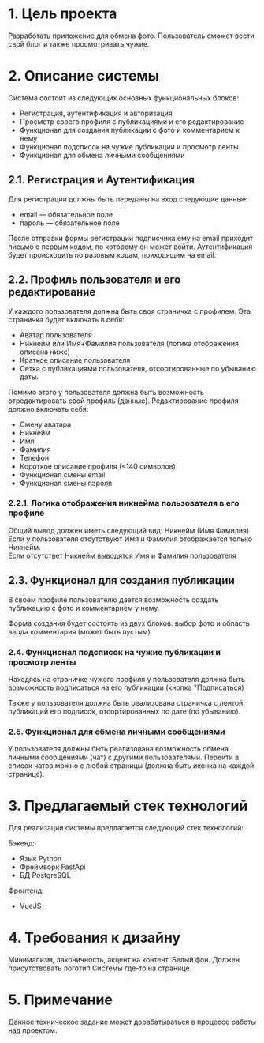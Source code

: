 # 1. Цель проекта
Разработать приложение для обмена фото. Пользователь сможет вести свой блог и также просмотривать чужие.

# 2. Описание системы
Система состоит из следующих основных функциональных блоков:

* Регистрация, аутентификация и авторизация
* Просмотр своего профиля с публикациями и его редактирование
* Функционал для создания публикации с фото и комментарием к нему
* Функционал подсписок на чужие публикации и просмотр ленты
* Функционал для обмена личными сообщениями

## 2.1. Регистрация и Аутентификация
Для регистрации должны быть переданы на вход следующие данные:
* email — обязательное поле
* пароль — обязательное поле

После отправки формы регистрации подписчика ему на email приходит письмо с первым кодом, по которому он может войти. Аутентификация будет происходить по разовым кодам, приходящим на email.

## 2.2. Профиль пользователя и его редактирование
У каждого пользователя должна быть своя страничка с профилем.
Эта страничка будет включать в себя:
* Аватар пользователя
* Никнейм или Имя+Фамилия пользователя (логика отображения описана ниже)
* Краткое описание пользователя
* Сетка с публикациями пользователя, отсортированные по убыванию даты.

Помимо этого у пользователя должна быть возможность отредактировать свой профиль (данные).
Редактирование профиля должно включать себя:
* Смену аватара
* Никнейм
* Имя
* Фамилия
* Телефон
* Короткое описание профиля (<140 символов)
* Функционал смены email
* Функционал смены пароля

### 2.2.1. Логика отображения никнейма пользователя в его профиле
Общий вывод должен иметь следующий вид: Никнейм (Имя Фамилия)
<br>Если у пользователя отсутствуют Имя и Фамилия отображается только Никнейм.
<br>Если отсутствет Никнейм выводятся Имя и Фамилия пользователя

## 2.3. Функционал для создания публикации
В своем профиле пользователю дается возможность создать публикацию с фото и комментарием у нему.

Форма создания будет состоять из двух блоков: выбор фото и область ввода комментария (может быть пустым)

### 2.4. Функционал подсписок на чужие публикации и просмотр ленты
Находясь на страничке чужого профиля у пользователя должна быть возможность подписаться на его публикации (кнопка "Подписаться)

Также у пользователя должна быть реализована страничка с лентой публикаций его подписок, отсортированных по дате (по убыванию).

### 2.5. Функционал для обмена личными сообщениями
У пользователя должны быть реализована возможность обмена личными сообщениями (чат) с другими пользователями. Перейти в список чатов можно с любой страницы (должна быть иконка на каждой странице).

# 3. Предлагаемый стек технологий
Для реализации системы предлагается следующий стек технологий:

Бэкенд:
* Язык Python
* Фреймворк FastApi
* БД PostgreSQL

Фронтенд:
* VueJS

# 4. Требования к дизайну
Минимализм, лаконичность, акцент на контент. Белый фон. Должен присутствовать логотип Системы где-то на странице.

# 5. Примечание
Данное техническое задание может дорабатываться в процессе работы над проектом.
